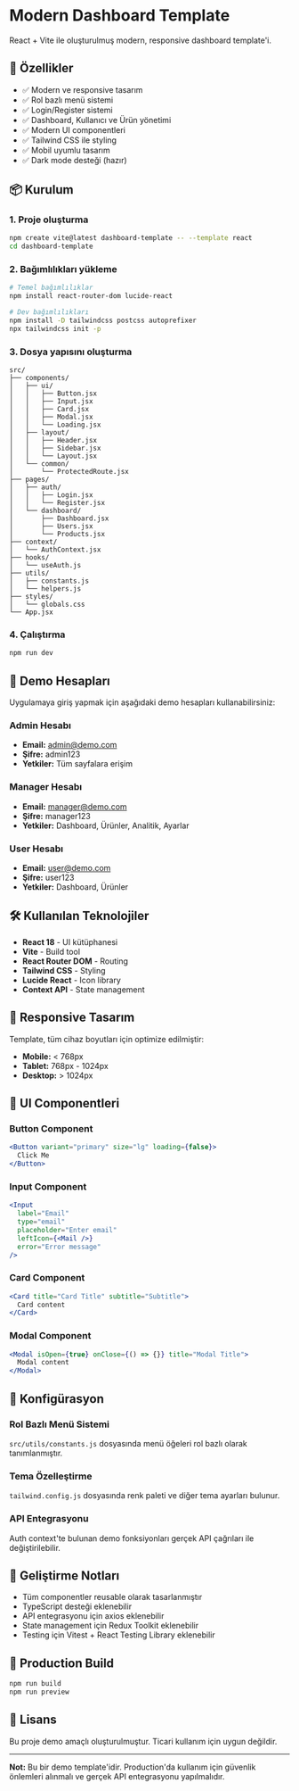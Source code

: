 # Modern Dashboard Template

React + Vite ile oluşturulmuş modern, responsive dashboard template'i.

## 🚀 Özellikler

- ✅ Modern ve responsive tasarım
- ✅ Rol bazlı menü sistemi
- ✅ Login/Register sistemi
- ✅ Dashboard, Kullanıcı ve Ürün yönetimi
- ✅ Modern UI componentleri
- ✅ Tailwind CSS ile styling
- ✅ Mobil uyumlu tasarım
- ✅ Dark mode desteği (hazır)

## 📦 Kurulum

### 1. Proje oluşturma
```bash
npm create vite@latest dashboard-template -- --template react
cd dashboard-template
```

### 2. Bağımlılıkları yükleme
```bash
# Temel bağımlılıklar
npm install react-router-dom lucide-react

# Dev bağımlılıkları
npm install -D tailwindcss postcss autoprefixer
npx tailwindcss init -p
```

### 3. Dosya yapısını oluşturma
```
src/
├── components/
│   ├── ui/
│   │   ├── Button.jsx
│   │   ├── Input.jsx
│   │   ├── Card.jsx
│   │   ├── Modal.jsx
│   │   └── Loading.jsx
│   ├── layout/
│   │   ├── Header.jsx
│   │   ├── Sidebar.jsx
│   │   └── Layout.jsx
│   └── common/
│       └── ProtectedRoute.jsx
├── pages/
│   ├── auth/
│   │   ├── Login.jsx
│   │   └── Register.jsx
│   └── dashboard/
│       ├── Dashboard.jsx
│       ├── Users.jsx
│       └── Products.jsx
├── context/
│   └── AuthContext.jsx
├── hooks/
│   └── useAuth.js
├── utils/
│   ├── constants.js
│   └── helpers.js
├── styles/
│   └── globals.css
└── App.jsx
```

### 4. Çalıştırma
```bash
npm run dev
```

## 🔐 Demo Hesapları

Uygulamaya giriş yapmak için aşağıdaki demo hesapları kullanabilirsiniz:

### Admin Hesabı
- **Email:** admin@demo.com
- **Şifre:** admin123
- **Yetkiler:** Tüm sayfalara erişim

### Manager Hesabı  
- **Email:** manager@demo.com
- **Şifre:** manager123
- **Yetkiler:** Dashboard, Ürünler, Analitik, Ayarlar

### User Hesabı
- **Email:** user@demo.com  
- **Şifre:** user123
- **Yetkiler:** Dashboard, Ürünler

## 🛠️ Kullanılan Teknolojiler

- **React 18** - UI kütüphanesi
- **Vite** - Build tool
- **React Router DOM** - Routing
- **Tailwind CSS** - Styling
- **Lucide React** - Icon library
- **Context API** - State management

## 📱 Responsive Tasarım

Template, tüm cihaz boyutları için optimize edilmiştir:
- **Mobile:** < 768px
- **Tablet:** 768px - 1024px  
- **Desktop:** > 1024px

## 🎨 UI Componentleri

### Button Component
```jsx
<Button variant="primary" size="lg" loading={false}>
  Click Me
</Button>
```

### Input Component
```jsx
<Input
  label="Email"
  type="email"
  placeholder="Enter email"
  leftIcon={<Mail />}
  error="Error message"
/>
```

### Card Component
```jsx
<Card title="Card Title" subtitle="Subtitle">
  Card content
</Card>
```

### Modal Component
```jsx
<Modal isOpen={true} onClose={() => {}} title="Modal Title">
  Modal content
</Modal>
```

## 🔧 Konfigürasyon

### Rol Bazlı Menü Sistemi
`src/utils/constants.js` dosyasında menü öğeleri rol bazlı olarak tanımlanmıştır.

### Tema Özelleştirme
`tailwind.config.js` dosyasında renk paleti ve diğer tema ayarları bulunur.

### API Entegrasyonu
Auth context'te bulunan demo fonksiyonları gerçek API çağrıları ile değiştirilebilir.

## 📝 Geliştirme Notları

- Tüm componentler reusable olarak tasarlanmıştır
- TypeScript desteği eklenebilir
- API entegrasyonu için axios eklenebilir
- State management için Redux Toolkit eklenebilir
- Testing için Vitest + React Testing Library eklenebilir

## 🚀 Production Build

```bash
npm run build
npm run preview
```

## 📄 Lisans

Bu proje demo amaçlı oluşturulmuştur. Ticari kullanım için uygun değildir.

---

**Not:** Bu bir demo template'idir. Production'da kullanım için güvenlik önlemleri alınmalı ve gerçek API entegrasyonu yapılmalıdır.
